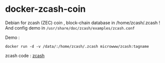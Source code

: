# docker-zcash-coin
Debian for zcash (ZEC) coin , block-chain database in /home/zcash/.zcash ! And config demo in `/usr/share/doc/zcash/examples/zcash.conf`

Demo : 
```
docker run -d -v /data/:/home/zcash/.zcash microwww/zcash:tagname
```

zcash code : [zcash](https://github.com/zcash/zcash)
